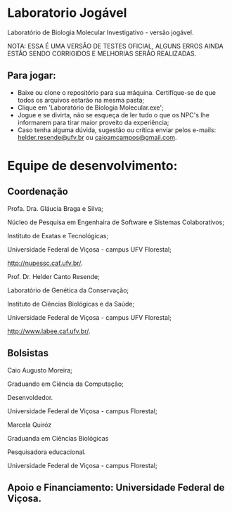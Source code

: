 # Laboratorio Jogável
Laboratório de Biologia Molecular Investigativo - versão jogável.

NOTA:  ESSA É UMA VERSÃO DE TESTES OFICIAL, ALGUNS ERROS AINDA ESTÃO SENDO CORRIGIDOS E MELHORIAS SERÃO REALIZADAS.

Para jogar:
-
* Baixe ou clone o repositório para sua máquina. Certifíque-se de que todos os arquivos estarão na mesma pasta;
* Clique em 'Laboratório de Biologia Molecular.exe';
* Jogue e se divirta, não se esqueça de ler tudo o que os NPC's lhe informarem para tirar maior proveito da experiência;
* Caso tenha alguma dúvida, sugestão ou crítica enviar pelos e-mails: helder.resende@ufv.br ou caioamcampos@gmail.com.

# Equipe de desenvolvimento:


Coordenação
-
Profa. Dra. Gláucia Braga e Silva;

Núcleo de Pesquisa em Engenhaira de Software e Sistemas Colaborativos;

Instituto de Exatas e Tecnológicas;

Universidade Federal de Viçosa - campus UFV Florestal;

http://nupessc.caf.ufv.br/.

Prof. Dr. Helder Canto Resende;

Laboratório de Genética da Conservação;

Instituto de Ciências Biológicas e da Saúde;

Universidade Federal de Viçosa - campus UFV Florestal;

http://www.labee.caf.ufv.br/.

Bolsistas 
-
Caio Augusto Moreira;

Graduando em Ciência da Computação;

Desenvoldedor.

Universidade Federal de Viçosa - campus Florestal;

Marcela Quiróz

Graduanda em Ciências Biológicas

Pesquisadora educacional.

Universidade Federal de Viçosa - campus Florestal;

Apoio e Financiamento: Universidade Federal de Viçosa.
-
